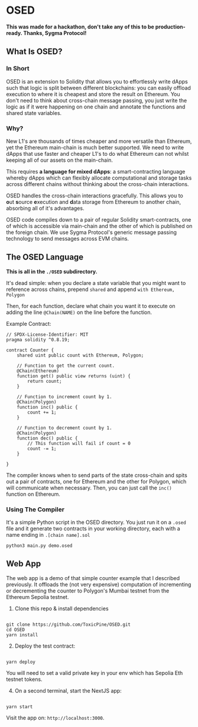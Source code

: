 # OSED

**This was made for a hackathon, don't take any of this to be production-ready. Thanks, Sygma Protocol!**

## What Is OSED?

### In Short

OSED is an extension to Solidity that allows you to effortlessly write dApps such that logic is split between different blockchains: you can easily offload execution to where it is cheapest and store the result on Ethereum. You don't need to think about cross-chain message passing, you just write the logic as if it were happening on one chain and annotate the functions and shared state variables.

### Why?

New L1's are thousands of times cheaper and more versatile than Ethereum, yet the Ethereum main-chain is much better supported. We need to write dApps that use faster and cheaper L1's to do what Ethereum can not whilst keeping all of our assets on the main-chain.

This requires **a language for mixed dApps**: a smart-contracting language whereby dApps which can flexibly allocate computational and storage tasks across different chains without thinking about the cross-chain interactions.

OSED handles the cross-chain interactions gracefully. This allows you to **o**ut **s**ource **e**xecution and **d**ata storage from Ethereum to another chain, absorbing all of it's advantages.

OSED code compiles down to a pair of regular Solidity smart-contracts, one of which is accessible via main-chain and the other of which is published on the foreign chain. We use Sygma Protocol's generic message passing technology to send messages across EVM chains.

## The OSED Language

**This is all in the `./OSED` subdirectory.**

It's dead simple: when you declare a state variable that you might want to reference across chains, prepend `shared` and append `with Ethereum, Polygon`

Then, for each function, declare what chain you want it to execute on adding the line `@Chain(NAME)` on the line before the function.

Example Contract:

```
// SPDX-License-Identifier: MIT
pragma solidity ^0.8.19;

contract Counter {
    shared uint public count with Ethereum, Polygon;

    // Function to get the current count.
    @Chain(Ethereum)
    function get() public view returns (uint) {
        return count;
    }

    // Function to increment count by 1.
    @Chain(Polygon)
    function inc() public {
        count += 1;
    }

    // Function to decrement count by 1.
    @Chain(Polygon)
    function dec() public {
        // This function will fail if count = 0
        count -= 1;
    }

}
```

The compiler knows when to send parts of the state cross-chain and spits out a pair of contracts, one for Ethereum and the other for Polygon, which will communicate when necessary. Then, you can just call the `inc()` function on Ethereum.

### Using The Compiler

It's a simple Python script in the OSED directory. You just run it on a `.osed` file and it generate two contracts in your working directory, each with a name ending in `.[chain name].sol`

`python3 main.py demo.osed`

## Web App

The web app is a demo of that simple counter example that I described previously. It offloads the (not very expensive) computation of incrementing or decrementing the counter to Polygon's Mumbai testnet from the Ethereum Sepolia testnet.

1. Clone this repo & install dependencies

```

git clone https://github.com/ToxicPine/OSED.git
cd OSED
yarn install

```

2. Deploy the test contract:

```

yarn deploy

```

You will need to set a valid private key in your env which has Sepolia Eth testnet tokens.

4. On a second terminal, start the NextJS app:

```

yarn start

```

Visit the app on: `http://localhost:3000`.
